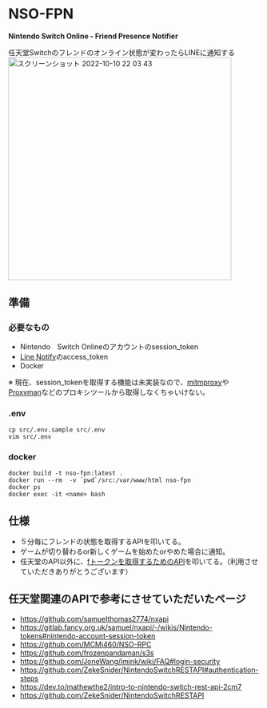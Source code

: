 # NSO-FPN
**Nintendo Switch Online - Friend Presence Notifier**

任天堂Switchのフレンドのオンライン状態が変わったらLINEに通知する
<img width="446" alt="スクリーンショット 2022-10-10 22 03 43" src="https://user-images.githubusercontent.com/42834409/194895511-902c6fad-d9c7-44b0-adbc-eb110956b924.png">

## 準備
### 必要なもの
- Nintendo　Switch Onlineのアカウントのsession_token
- [Line Notify](https://notify-bot.line.me/doc/ja/)のaccess_token
- Docker

※ 現在、session_tokenを取得する機能は未実装なので、[mitmproxy](https://mitmproxy.org/)や[Proxyman](https://proxyman.io/)などのプロキシツールから取得しなくちゃいけない。

### .env
```
cp src/.env.sample src/.env
vim src/.env
```

### docker
```
docker build -t nso-fpn:latest .
docker run --rm  -v `pwd`/src:/var/www/html nso-fpn
docker ps
docker exec -it <name> bash
```

## 仕様
- ５分毎にフレンドの状態を取得するAPIを叩いてる。
- ゲームが切り替わるor新しくゲームを始めたorやめた場合に通知。
- 任天堂のAPI以外に、[fトークンを取得するためのAPI](https://github.com/JoneWang/imink/wiki/imink-API-Documentation)を叩いてる。（利用させていただきありがとうございます）

## 任天堂関連のAPIで参考にさせていただいたページ

- https://github.com/samuelthomas2774/nxapi
- https://gitlab.fancy.org.uk/samuel/nxapi/-/wikis/Nintendo-tokens#nintendo-account-session-token
- https://github.com/MCMi460/NSO-RPC
- https://github.com/frozenpandaman/s3s
- https://github.com/JoneWang/imink/wiki/FAQ#login-security
- https://github.com/ZekeSnider/NintendoSwitchRESTAPI#authentication-steps
- https://dev.to/mathewthe2/intro-to-nintendo-switch-rest-api-2cm7
- https://github.com/ZekeSnider/NintendoSwitchRESTAPI
